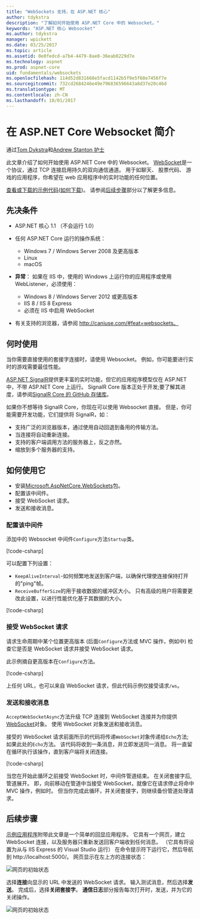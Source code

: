```yaml
---
title: "WebSockets 支持，在 ASP.NET 核心"
author: tdykstra
description: "了解如何开始使用 ASP.NET Core 中的 Websocket。"
keywords: "ASP.NET 核心 Websocket"
ms.author: tdykstra
manager: wpickett
ms.date: 03/25/2017
ms.topic: article
ms.assetid: 0e0fedcd-a7b4-4479-8ae0-36eab0229d7e
ms.technology: aspnet
ms.prod: aspnet-core
uid: fundamentals/websockets
ms.openlocfilehash: 114d52d831668e5facd1142b5f9e5f68e7456f7e
ms.sourcegitcommit: 732cd2684246e49e796836596643a8d37e20c46d
ms.translationtype: MT
ms.contentlocale: zh-CN
ms.lasthandoff: 10/01/2017
---
```

# <a name="introduction-to-websockets-in-aspnet-core"></a>在 ASP.NET Core Websocket 简介

通过[Tom Dykstra](https://github.com/tdykstra)和[Andrew Stanton 护士](https://github.com/anurse)

此文章介绍了如何开始使用 ASP.NET Core 中的 Websocket。 [WebSocket](https://wikipedia.org/wiki/WebSocket)是一个协议，通过 TCP 连接启用持久的双向通信通道。 用于如聊天、 股票代码、 游戏的应用程序，你希望在 web 应用程序中的实时功能的任何位置。

[查看或下载的示例代码](https://github.com/aspnet/Docs/tree/master/aspnetcore/fundamentals/websockets/sample)([如何下载](xref:tutorials/index#how-to-download-a-sample))。 请参阅[后续步骤](#next-steps)部分以了解更多信息。


## <a name="prerequisites"></a>先决条件

* ASP.NET 核心 1.1 （不会运行 1.0）
* 任何 ASP.NET Core 运行的操作系统：
  
  * Windows 7 / Windows Server 2008 及更高版本
  * Linux
  * macOS

* **异常**： 如果在 IIS 中，使用的 Windows 上运行你的应用程序或使用 WebListener，必须使用：

  * Windows 8 / Windows Server 2012 或更高版本
  * IIS 8 / IIS 8 Express
  * 必须在 IIS 中启用 WebSocket

* 有关支持的浏览器，请参阅 http://caniuse.com/#feat=websockets。

## <a name="when-to-use-it"></a>何时使用

当你需要直接使用的套接字连接时，请使用 Websocket。 例如，你可能要进行实时的游戏需要最佳性能。

[ASP.NET SignalR](https://docs.microsoft.com/aspnet/signalr/overview/getting-started/introduction-to-signalr)提供更丰富的实时功能，但它的应用程序模型仅在 ASP.NET 中，不带 ASP.NET Core 上运行。 SignalR Core 版本正处于开发;要了解其进度，请参阅[SignalR Core 的 GitHub 存储库](https://github.com/aspnet/SignalR)。

如果你不想等待 SignalR Core，你现在可以使用 Websocket 直接。 但是，你可能需要开发功能，它们提供将 SignalR，如：

* 支持广泛的浏览器版本，通过使用自动回退到备用的传输方法。
* 当连接将自动重新连接。
* 支持的客户端调用方法的服务器上，反之亦然。
* 缩放到多个服务器的支持。

## <a name="how-to-use-it"></a>如何使用它

* 安装[Microsoft.AspNetCore.WebSockets](https://www.nuget.org/packages/Microsoft.AspNetCore.WebSockets/)包。
* 配置该中间件。
* 接受 WebSocket 请求。
* 发送和接收消息。

### <a name="configure-the-middleware"></a>配置该中间件

添加中的 Websocket 中间件`Configure`方法`Startup`类。

[!code-csharp[](websockets/sample/Startup.cs?name=UseWebSockets)]

可以配置下列设置：

* `KeepAliveInterval`-如何频繁地发送到客户端，以确保代理使连接保持打开的"ping"帧。
* `ReceiveBufferSize`的用于接收数据的缓冲区大小。 只有高级的用户将需要更改此设置，以进行性能优化基于其数据的大小。

[!code-csharp[](websockets/sample/Startup.cs?name=UseWebSocketsOptions)]

### <a name="accept-websocket-requests"></a>接受 WebSocket 请求

请求生命周期中某个位置更高版本 (后面`Configure`方法或 MVC 操作，例如中) 检查它是否是 WebSocket 请求并接受 WebSocket 请求。

此示例摘自更高版本在`Configure`方法。

[!code-csharp[](websockets/sample/Startup.cs?name=AcceptWebSocket&highlight=7)]

上任何 URL，也可以来自 WebSocket 请求，但此代码示例仅接受请求`/ws`。

### <a name="send-and-receive-messages"></a>发送和接收消息

`AcceptWebSocketAsync`方法升级 TCP 连接到 WebSocket 连接并为你提供[WebSocket](https://docs.microsoft.com/dotnet/core/api/system.net.websockets.websocket)对象。 使用 WebSocket 对象发送和接收消息。

接受的 WebSocket 请求前面所示的代码将传递`WebSocket`对象传递给`Echo`方法; 如果此处的`Echo`方法。 该代码将收到一条消息，并立即发送同一消息。 将一直留在循环执行该操作，直到客户端将关闭连接。 

[!code-csharp[](websockets/sample/Startup.cs?name=Echo)]

当您在开始此循环之前接受 WebSocket 时，中间件管道结束。  在关闭套接字后, 管道展开。 即，向前移动在管道中当接受 WebSocket，就像它在请求停止将命中 MVC 操作，例如时。  但当你完成此循环，并关闭套接字，则继续备份管道处理请求。

## <a name="next-steps"></a>后续步骤

[示例应用程序](https://github.com/aspnet/Docs/tree/master/aspnetcore/fundamentals/websockets/sample)附带此文章是一个简单的回显应用程序。 它具有一个网页，建立 WebSocket 连接，以及服务器只重新发送回客户端收到任何消息。 （它具有将设置为从与 IIS Express 的 Visual Studio 运行） 在命令提示符下运行它，然后导航到 http://localhost:5000/。 网页显示在左上方的连接状态：

![网页的初始状态](websockets/_static/start.png)

选择**连接**向显示的 URL 中发送的 WebSocket 请求。  输入测试消息，然后选择**发送**。 完成后，选择**关闭套接字**。 **通信日志**部分报告每次打开时，发送，并为它的关闭操作。

![网页的初始状态](websockets/_static/end.png)
